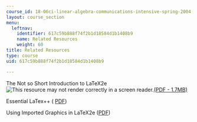 ```yaml
---
course_id: 18-06ci-linear-algebra-communications-intensive-spring-2004
layout: course_section
menu:
  leftnav:
    identifier: 617c59b888f74f2b1d18584d1b1408b9
    name: Related Resources
    weight: 60
title: Related Resources
type: course
uid: 617c59b888f74f2b1d18584d1b1408b9

---
```


The Not so Short Introduction to LaTeX2e ![This resource may not render correctly in a screen reader.](/images/inacessible.gif)[(PDF - 1.7MB)](https://tobi.oetiker.ch/lshort/lshort.pdf)

Essential LaTex++ ( [PDF](http://noodle.med.yale.edu/latex/essential.pdf))

Using Imported Graphics in LaTeX2e ([PDF](http://www.ctan.org/tex-archive/info/epslatex.pdf))